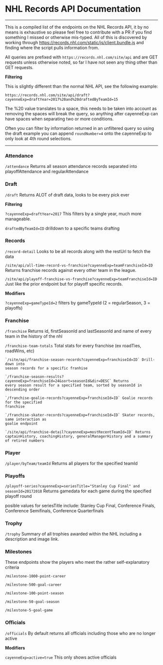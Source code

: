 # NHL Records API Documentation
---

This is a compiled list of the endpoints on the NHL Records API, it by no means is 
exhaustive so please feel free to contribute with a PR if you find something I missed 
or otherwise mis-typed.  All of this is discovered by working through https://records.nhl.com/static/js/client.bundle.js and finding where the script pulls 
information from.

All queries are prefixed with `https://records.nhl.com/site/api` and are GET
requests unless otherwise noted, so far I have not seen any thing other than GET requests.

**Filtering**

This is slightly different than the normal NHL API, see the following example:

`https://records.nhl.com/site/api/draft?cayenneExp=draftYear=2017%20and%20draftedByTeamId=15`

The %20 value translates to a space, this needs to be taken into account as removing the spaces
will break the query, so anything after cayenneExp can have spaces when separating two
or more conditions.

Often you can filter by information returned in an unfiltered query so using 
the draft example you can append `roundNumber=4` onto the cayenneExp to only look at 4th 
round selections.

---

### Attendance

`/attendance` Returns all
season attendance records separated into playoffAttendance and
 regularAttendance

### Draft

`/draft` Returns ALOT of
draft data, looks to be every pick ever

**Filtering**

`?cayenneExp=draftYear=2017` This filters by a single year, much more manageable.

`draftedByTeamId=ID` drilldown to a specific teams drafting

### Records

`/record-detail` Looks to be all
records along with the restUrl to fetch the data

`/site/api/all-time-record-vs-franchise?cayenneExp=teamFranchiseId=ID` Returns franchise
records against every other team in the league.

`/site/api/playoff-franchise-vs-franchise?cayenneExp=teamFranchiseId=ID` Just like the prior
endpoint but for playoff specific records.

**Modifiers**

`?cayenneExp=gameTypeId=2` filters by gameTypeId (2 = regularSeason, 3 = playoffs)

### Franchise

`/franchise` Returns id, firstSeasonId
and lastSeasonId and name of every team in the history of the nhl

`/franchise-team-totals` Total stats
for every franchise (ex roadTies, roadWins, etc)

	`/site/api/franchise-season-records?cayenneExp=franchiseId=ID` Drill-down into
	season records for a specific franhise

	`/franchise-season-results?cayenneExp=franchiseId=24&sort=seasonId&dir=DESC` Returns
	every season result for a specified team, sorted by seasonId in descending order

	`/franchise-goalie-records?cayenneExp=franchiseId=ID` Goalie records for the specified
	franchise

	`/franchise-skater-records?cayenneExp=franchiseId=ID` Skater records, same interaction as
	goalie endpoint

	`/site/api/franchise-detail?cayenneExp=mostRecentTeamId=ID` Returns captainHistory, coachingHistory, generalManagerHistory and a summary of retired numbers

### Player

`/player/byTeam/teamId` Returns all players for the specified teamId

### Playoffs

`/playoff-series?cayenneExp=seriesTitle="Stanley Cup Final" and seasonId=20172018` Returns gamedata for each game during the specified playoff round

posible values for seriesTitle include: Stanley Cup Final, Conference Finals, Conference Semifinals, Conference Quarterfinals

### Trophy

`/trophy` Summary of all trophies awarded within the NHL including a description and image link.

### Milestones

These endpoints show the players who meet the rather self-explanatory criteria

`/milestone-1000-point-career`

`/milestone-500-goal-career`

`/milestone-100-point-season`

`/milestone-50-goal-season`

`/milestone-5-goal-game`

### Officials

`/officials` By default returns all officials including those who are no longer active

**Modifiers**

`cayenneExp=active=true` This only shows active officials


